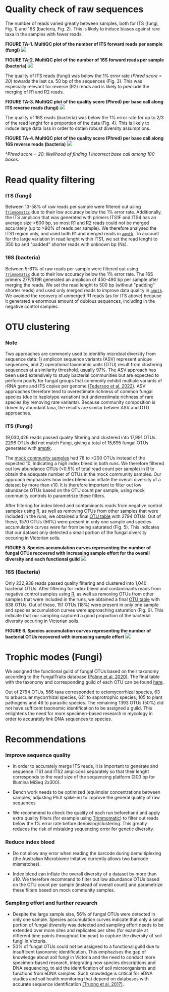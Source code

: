 # Quality check of raw sequences

The number of reads varied greatly between samples, both for ITS (fungi, Fig. 1) and 16S (bacteria, Fig. 2). This is likely to induce biases against rare taxa in the samples with fewer reads.

**FIGURE TA-1. MultiQC plot of the number of ITS forward reads per sample (fungi)**
![](output/ITS/fastqc_report/read_count_R1.png)

**FIGURE TA-2. MultiQC plot of the number of 16S forward reads per sample (bacteria)**
![](output/16S/fastqc_report/read_count_R1.png)

The quality of ITS reads (fungi) was below the 1% error rate (*Phred score = 20*) towards the last ca. 50 bp of the sequences (Fig. 3). This was especially relevant for reverse (R2) reads and is likely to preclude the merging of R1 and R2 reads.


**FIGURE TA-3. MultiQC plot of the quality score (Phred) per base call along ITS reverse reads (fungi)**
![](output/ITS/fastqc_report/phred_score_R2.png)

The quality of 16S reads (bacteria) was below the 1% error rate for up to 2/3 of the read lenght for a proportion of the data (Fig. 4). This is likely to induce large data loss in order to obtain robust diversity assumptions.

**FIGURE TA-4. MultiQC plot of the quality score (Phred) per base call along 16S reverse reads (bacteria)**
![](output/16S/fastqc_report/phred_score_R2.png)

**Phred score = 20: likelihood of finding 1 incorrect base call among 100 bases.*


# Read quality filtering

### ITS (fungi)

Between 13-58% of raw reads per sample were filtered out using [`Trimmomatic`](Royal-Botanic-Gardens-Victoria/VicMicrobiome/tree/main/bin/3_trimming.sh) due to their low accuracy below the 1% error rate. Additionally, the ITS amplicon that was generated with primers ITS1F and ITS4 has an average size >600 bp, so most R1 and R2 reads could not be merged accurately (up to >90% of reads per sample). We therefore analysed the ITS1 region only, and used both R1 and merged reads in [`amptk`](https://github.com/Royal-Botanic-Gardens-Victoria/VicMicrobiome/tree/main/bin/4a_amptk_ITS.sh). To account for the large variation in read lenght within ITS1, we set the read lenght to 350 bp and "padded" shorter reads with unknown bp (Ns).

### 16S (bacteria)
Between 5-61% of raw reads per sample were filtered out using [`Trimmomatic`](Royal-Botanic-Gardens-Victoria/VicMicrobiome/tree/main/bin/3_trimming.sh) due to their low accuracy below the 1% error rate. The 16S primers 27F/519R generated an amplicon of 450-490 bp per sample after merging the reads. We set the read lenght to 500 bp (without "padding" shorter reads) and used only merged reads to improve data quality in [`amptk`](https://github.com/Royal-Botanic-Gardens-Victoria/VicMicrobiome/tree/main/bin/4b_amptk_16S.sh). We avoided the recovery of unmerged R1 reads (as for ITS above) because it generated a enormous amount of dubious sequences, including in the negative control samples.


# OTU clustering

### Note
Two approaches are commonly used to identifiy microbial diversity from sequence data: 1) amplicon sequence variants (ASV) represent unique sequences, and 2) operational taxonomic units (OTU) result from clustering sequences at a similarity threshold, usually 97%. The ASV approach has been used extensively to study bacterial communities but are expected to perform poorly for fungal groups that commonly exhibit multiple variants of rRNA gene and ITS copies per genome [(Tedersoo et al. 2022)](https://onlinelibrary.wiley.com/doi/10.1111/mec.16460). ASV approaches therefore tend to overestimate richness of common fungal species (due to haplotype variation) but underestimate richness of rare species (by removing rare variants). Because community composition is  driven by abundant taxa, the results are similar betwen ASV and OTU approaches.

### ITS (Fungi)

19,030,426 reads passed quality filtering and clustered into 17,991 OTUs. 2296 OTUs did not match Fungi, giving a total of 15,695 fungal OTUs generated with [amptk](https://github.com/Royal-Botanic-Gardens-Victoria/VicMicrobiome/blob/main/bin/4a_amptk_ITS.sh).

The [mock community samples](https://www.atcc.org/products/msa-1010) had 78 to >200 OTUs instead of the expected 10, indicating a high index bleed in both runs. We therefore filtered out low abundance OTUs (<0.5% of total read count per sample) in [R](https://github.com/Royal-Botanic-Gardens-Victoria/VicMicrobiome/blob/main/bin/R_functions/filter_OTU_per_sample.R) to obtain the adequate number of OTUs in the mock community samples. Our approach emphasizes how index bleed can inflate the overall diversity of a dataset by more than x10. It is therefore important to filter out low abundance OTUs based on the OTU count per sample, using mock community controls to parametrize these filters.

After filtering for index bleed and contaminants reads from negative control samples using [R](https://github.com/Royal-Botanic-Gardens-Victoria/VicMicrobiome/blob/main/bin/5a_filter_otu_table_ITS.R), as well as removing OTUs from other samples that were included in the runs, we obtained a final [OTU table](https://github.com/Royal-Botanic-Gardens-Victoria/VicMicrobiome/blob/main/output/ITS/OTU_table_ITS.csv) with 2794 OTUs. Out of these, 1570 OTUs (56%) were present in only one sample and species accumulation curves were far from being saturated (Fig. 5). This indicates that our dataset only detected a small portion of the fungal diversity occuring in Victorian soils.


**FIGURE 5. Species accumulation curves representing the number of fungal OTUs recovered with increasing sample effort for the overall diversity and each functional guild**
![](output/ITS/R_plots/specaccum.png)

### 16S (Bacteria)

Only 232,938 reads passed quality filtering and clustered into 1,040 bacterial OTUs. After filtering for index bleed and contaminants reads from negative control samples using [R](https://github.com/Royal-Botanic-Gardens-Victoria/VicMicrobiome/blob/main/bin/5b_filter_otu_table_16S.R), as well as removing OTUs from other samples that were included in the runs, we obtained a final [OTU table](https://github.com/Royal-Botanic-Gardens-Victoria/VicMicrobiome/blob/main/output/16S/OTU_table_16S.csv) with 838 OTUs. Out of these, 151 OTUs (18%) were present in only one sample and species accumulation curves were approaching saturation (Fig. 6). This indicate that our sampling captured a good proportion of the bacterial diversity occuring in Victorian soils.

**FIGURE 6. Species accumulation curves representing the number of bacterial OTUs recovered with increasing sample effort**
![](output/16S/R_plots/specaccum.png)


# Trophic modes (Fungi)
We assigned the functional guild of fungal OTUs based on their taxonomy according to the  FungalTraits database [(Polme et al. 2020)](https://link.springer.com/article/10.1007/s13225-020-00466-2). The final table with the taxonomy and corresponding guild of each OTU can be found [here](https://github.com/Royal-Botanic-Gardens-Victoria/VicMicrobiome/blob/main/output/ITS/FungalTraits_table.csv).

Out of 2794 OTUs, 566 taxa corresponded to ectomycorrhizal species, 63 to arbuscular mycorrhizal species, 621 to saprotrophic species, 105 to plant pathogens and 46 to parasitic species. The remaining 1393 OTUs (50%) did not have sufficent taxonomic identification to be assigned a guild. This enlightens the need for more specimen-based research in mycology in order to accurately link DNA sequences to species.


# Recommendations

### Improve sequence quality
- In order to accurately merge ITS reads, it is important to generate and sequence ITS1 and ITS2 amplicons separately so that their lenght corresponds to the read size of the sequencing platform (300 bp for Illumina MiSeq 2x300).

- Bench work needs to be optimized (equimolar concentrations between samples, adjusting PhiX spike-in) to improve the general quality of raw sequences

- We recommend to check the quality of each run beforehand and apply extra quality filters (for example using [Trimmomatic](http://www.usadellab.org/cms/?page=trimmomatic)) to filter out reads below the 1% error rate before denoising/clustering. This greatly reduces the risk of mistaking sequencing error for genetic diversity.  

### Reduce index bleed
- Do not allow any error when reading the barcode during demultiplexing (the Australian Microbiome Initative currently allows two barcode mismatches).

- Index bleed can inflate the overall diversity of a dataset by more than x10. We therefore recommand to filter out low abundance OTUs based on the OTU count per sample (instead of overall count) and parametrize these filters based on mock community samples.

### Sampling effort and further research

- Despite the large sample size, 56% of fungal OTUs were detected in only one sample. Species accumulation curves indicate that only a small portion of fungal diversity was detected and sampling effort needs to be extended over more sites and replicates per sites (for example at different time points throughout the year) to capture the diversity of soil fungi in Victoria.
- 50% of fungal OTUs could not be assigned to a functional guild due to insufficent taxonomic identification. This emphazises the gap of knowledge about soil fungi in Victoria and the need to conduct more specimen-based research, integrating new species descriptions and DNA sequencing, to aid the identification of soil microorganisms and functions from eDNA samples. Such knowledge is critical for eDNA studies and soil health monitoring that depend on databases with accurate sequence identification [(Truong et al. 2017)](https://doi.org/10.1111/nph.14509).
